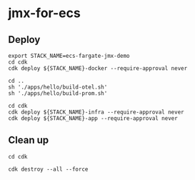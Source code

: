 # jmx-for-ecs

## Deploy

```shell
export STACK_NAME=ecs-fargate-jmx-demo
cd cdk
cdk deploy ${STACK_NAME}-docker --require-approval never

cd ..
sh './apps/hello/build-otel.sh'
sh './apps/hello/build-prom.sh'

cd cdk
cdk deploy ${STACK_NAME}-infra --require-approval never
cdk deploy ${STACK_NAME}-app --require-approval never

```

## Clean up

```shell
cd cdk

cdk destroy --all --force

```
